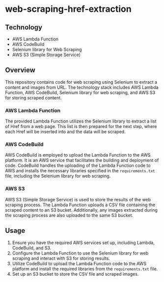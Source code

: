 # web-scraping-href-extraction

## Technology

- AWS Lambda Function
- AWS CodeBuild
- Selenium library for Web Scraping
- AWS S3 (Simple Storage Service)

## Overview

This repository contains code for web scraping using Selenium to extract a content and images from URL. The technology stack includes AWS Lambda Function, AWS CodeBuild, Selenium library for web scraping, and AWS S3 for storing scraped content.

### AWS Lambda Function

The provided Lambda Function utilizes the Selenium library to extract a list of Href from a web page. This list is then prepared for the next step, where each Href will be inserted into and the data will be scraped.

### AWS CodeBuild

AWS CodeBuild is employed to upload the Lambda Function to the AWS platform. It is an AWS service that facilitates the building and deployment of code. CodeBuild handles the uploading of the Lambda Function code to AWS and installs the necessary libraries specified in the `requirements.txt` file, including the Selenium library for web scraping.

### AWS S3

AWS S3 (Simple Storage Service) is used to store the results of the web scraping process. The Lambda Function uploads a CSV file containing the scraped content to an S3 bucket. Additionally, any images extracted during the scraping process are also uploaded to the same S3 bucket.

## Usage

1. Ensure you have the required AWS services set up, including Lambda, CodeBuild, and S3.
2. Configure the Lambda Function to use the Selenium library for web scraping and interact with S3 for storing results.
3. Utilize CodeBuild to upload the Lambda Function code to the AWS platform and install the required libraries from the `requirements.txt` file.
4. Set up an S3 bucket to store the CSV file and scraped images.
